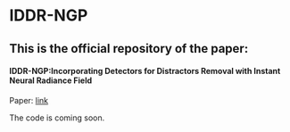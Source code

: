 # IDDR-NGP
## This is the official repository of the paper:
#### IDDR-NGP:Incorporating Detectors for Distractors Removal with Instant Neural Radiance Field
Paper: [link](https://dl.acm.org/doi/pdf/10.1145/3581783.3612045)

The code is coming soon.
